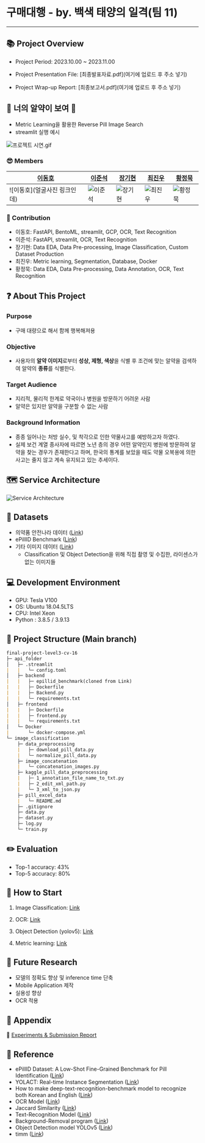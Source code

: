 # 구매대행 - by. 백색 태양의 일격(팀 11)

---

## 📚 Project Overview

- Project Period: 2023.10.00 ~ 2023.11.00

- Project Presentation File: [최종발표자료.pdf](여기에 업로드 후 주소 넣기)

- Project Wrap-up Report: [최종보고서.pdf](여기에 업로드 후 주소 넣기)


## 👀 너의 알약이 보여 💊

- Metric Learning을 활용한 Reverse Pill Image Search
- streamlit 실행 예시

![프로젝트 시연.gif](https://github.com/boostcampaitech3/final-project-level3-cv-16/blob/develop/src/streamlit%20%E1%84%91%E1%85%B3%E1%84%85%E1%85%A9%E1%84%8C%E1%85%A6%E1%86%A8%E1%84%90%E1%85%B3%20%E1%84%89%E1%85%B5%E1%84%8B%E1%85%A7%E1%86%AB.gif)

### 😎 Members

| [이동호](https://github.com/malchaa) | [이준석](https://github.com/hansanlee1208) | [장기현](https://github.com/Janggihyeon) | [최진우](https://github.com/wlsgudy3) | [황정묵](https://github.com/hwangjello) |
| --- | --- | --- | --- | --- |
| ![이동호](얼굴사진 링크인데) | ![이준석](필요없을듯?) | ![장기현](이하생략) | ![최진우](깔쌈하게넣기?) | ![황정묵](고민) |

### 🤗 Contribution

- 이동호: FastAPI, BentoML, streamlit, GCP, OCR, Text Recognition
- 이준석: FastAPI, streamlit, OCR, Text Recognition
- 장기현: Data EDA, Data Pre-processing, Image Classification, Custom Dataset Production
- 최진우: Metric learning, Segmentation, Database, Docker
- 황정묵: Data EDA, Data Pre-processing, Data Annotation, OCR, Text Recognition

## **❓ About This Project**

### Purpose

- 구매 대량으로 해서 함께 행복해져용

### Objective

- 사용자의 **알약 이미지**로부터 **성상, 제형, 색상**을 식별 후 조건에 맞는 알약을 검색하여 알약의 **종류**를 식별한다.

### Target Audience

- 지리적, 물리적 한계로 약국이나 병원을 방문하기 어려운 사람
- 알약은 있지만 알약을 구분할 수 없는 사람

### Background Information

- 종종 일어나는 처방 실수, 및 착각으로 인한 약물사고를 예방하고자 하였다.
- 실제 보건 계열 종사자에 따르면 노년 층의 경우 어떤 알약인지 병원에 방문하여 알약을 찾는 경우가 존재한다고 하며, 한국의 통계를 보았을 때도 약물 오복용에 의한 사고는 줄지 않고 계속 유지되고 있는 추세이다.

## 🗺 Service Architecture

![Service Architecture](https://github.com/boostcampaitech3/final-project-level3-cv-16/blob/develop/src/Service%20Architecture.png)

## 💾 Datasets

- 의약품 안전나라 데이터 ([Link](https://nedrug.mfds.go.kr/pbp/CCBGA01/getItem?totalPages=4&limit=10&page=2&&openDataInfoSeq=11))
- ePillID Benchmark ([Link](https://github.com/usuyama/ePillID-benchmark))
- 기타 이미지 데이터 ([Link](https://unsplash.com/s/photos/pill))
    - Classification 및 Object Detection을 위해 직접 촬영 및 수집한, 라이센스가 없는 이미지들

## 💻 **Development Environment**

- GPU: Tesla V100
- OS: Ubuntu 18.04.5LTS
- CPU: Intel Xeon
- Python : 3.8.5 / 3.9.13

## 📁 Project Structure (Main branch)

```markdown
final-project-level3-cv-16
├─ api_folder
│   ├─ .streamlit
|   |   └─ config.toml
│   ├─ backend
|   |   ├─ epillid_benchmark(cloned from Link)
|   |   ├─ Dockerfile
|   |   ├─ Backend.py
|   |   └─ requirements.txt
│   ├─ frontend
|   |   ├─ Dockerfile
|   |   ├─ frontend.py
|   |   └─ requirements.txt
│   └─ Docker
|       └─ docker-compose.yml  
└─ image_classification
    ├─ data_preprocessing
    |   ├─ download_pill_data.py 
    |   └─ normalize_pill_data.py
    ├─ image_concatenation
    |   └─ concatenation_images.py
    ├─ kaggle_pill_data_preprocessing
    |   ├─ 1_annotation_file_name_to_txt.py
    |   ├─ 2_edit_xml_path.py
    |   └─ 3_xml_to_json.py
    ├─ pill_excel_data
    |   └─ README.md
    ├─ .gitignore
    ├─ data.py
    ├─ dataset.py
    ├─ log.py
    └─ train.py
```

## ✏️ Evaluation

- Top-1 accuracy: 43%
- Top-5 accuracy: 80%

## 🚀 How to Start

1. Image Classification: [Link](https://github.com/boostcampaitech3/final-project-level3-cv-16/tree/main/image_classification#readme)
    
2. OCR: [Link](https://github.com/boostcampaitech3/final-project-level3-cv-16/blob/develop/README.md)
    
3. Object Detection (yolov5): [Link](https://github.com/boostcampaitech3/final-project-level3-cv-16/blob/main/src/Object_detection_README.md)

4. Metric learning: [Link](https://github.com/boostcampaitech3/final-project-level3-cv-16/blob/main/src/Metric_learning_README.md)

## 🔎 Future Research

- 모델의 정확도 향상 및 inference time 단축
- Mobile Application 제작
- 실용성 향상
- OCR 적용

## 📎 Appendix

📄 [Experiments & Submission Report](https://www.notion.so/W18-21-Product-Serving-Project-Team-Medic-c09ea15ac67948d08fe4460194f773a8)

## 📜 Reference

- ePillID Dataset: A Low-Shot Fine-Grained Benchmark for Pill Identification ([Link](https://arxiv.org/pdf/2005.14288.pdf))
- YOLACT: Real-time Instance Segmentation ([Link](https://arxiv.org/abs/1904.02689))
- How to make deep-text-recognition-benchmark model to recognize both Korean and English ([Link](https://ropiens.tistory.com/35))
- OCR Model ([Link](https://github.com/clovaai/deep-text-recognition-benchmark))
- Jaccard Similarity ([Link](https://newscatcherapi.com/blog/ultimate-guide-to-text-similarity-with-python))
- Text-Recognition Model ([Link](https://github.com/clovaai/CRAFT-pytorch))
- Background-Removal program ([Link](https://github.com/brilam/remove-bg))
- Object Detection model YOLOv5 ([Link](https://github.com/ultralytics/yolov5))
- timm ([Link](https://github.com/rwightman/pytorch-image-models))
